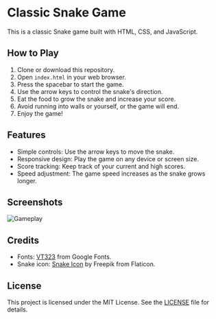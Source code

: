 
# Classic Snake Game

This is a classic Snake game built with HTML, CSS, and JavaScript.

## How to Play

1. Clone or download this repository.
2. Open `index.html` in your web browser.
3. Press the spacebar to start the game.
4. Use the arrow keys to control the snake's direction.
5. Eat the food to grow the snake and increase your score.
6. Avoid running into walls or yourself, or the game will end.
7. Enjoy the game!

## Features

- Simple controls: Use the arrow keys to move the snake.
- Responsive design: Play the game on any device or screen size.
- Score tracking: Keep track of your current and high scores.
- Speed adjustment: The game speed increases as the snake grows longer.

## Screenshots

![Gameplay](screenshots/gameplay.png)

## Credits

- Fonts: [VT323](https://fonts.google.com/specimen/VT323) from Google Fonts.
- Snake icon: [Snake Icon](https://www.flaticon.com/free-icon/snake_1423050) by Freepik from Flaticon.

## License

This project is licensed under the MIT License. See the [LICENSE](LICENSE) file for details.


